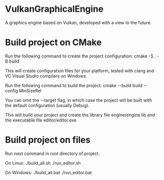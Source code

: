 # VulkanGraphicalEngine

A graphics engine based on Vulkan, developed with a view to the future.

# Build project on CMake

Run the following command to create the project configuration:
cmake -S . -B build

This will create configuration files for your platform, tested with clang and VC Visual Studio compilers on Windows.

Run the following command to build the project:
cmake --build build --config MinSizeRel

You can omit the --target flag, in which case the project will be built with the default configuration (usually Debug).

This will build your project and create the library file engine/engine.lib and the executable file editor/editor.exe

# Build project on files
Run next command in root directory of project.

On Linux:
./build_all.sh
./run_editor.sh

On Windows:
./build_all.bat
./run_editor.bat
